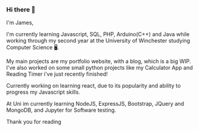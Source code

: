 ### Hi there 👋

I'm James,

I'm currently learning Javascript, SQL, PHP, Arduino(C++) and Java while working through my second year at the University of Winchester studying Computer Science 🖥️.

My main projects are my portfolio website, with a blog, which is a big WIP. I've also worked on some small python projects like my Calculator App and Reading Timer i've just recently finished!

Currently working on learning react, due to its popularity and ability to progress my Javascript skills.

At Uni im currently learning NodeJS, ExpressJS, Bootstrap, JQuery and MongoDB, and Jupyter for Software testing.

Thank you for reading

<!--
**JumesP/JumesP** is a ✨ _special_ ✨ repository because its `README.md` (this file) appears on your GitHub profile.

Here are some ideas to get you started:

- 🔭 I’m currently working on ...
- 🌱 I’m currently learning ...
- 👯 I’m looking to collaborate on ...
- 🤔 I’m looking for help with ...
- 💬 Ask me about ...
- 📫 How to reach me: ...
- 😄 Pronouns: ...
- ⚡ Fun fact: ...
-->
